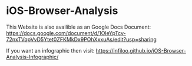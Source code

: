 # iOS-Browser-Analysis
This Website is also availible as an Google Docs Document: https://docs.google.com/document/d/1OleYpTcv-72nxTVqpVvD5Ytet0ZFKMkDx9POhXxxuAs/edit?usp=sharing

If you want an infographic then visit: https://infiloo.github.io/iOS-Browser-Analysis-Infographic/
